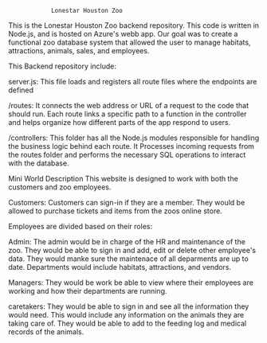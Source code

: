                 Lonestar Houston Zoo
This is the Lonestar Houston Zoo backend repository. This code is written in Node.js, and is hosted on Azure's webb app. Our goal was to create a functional zoo database system that allowed the user to manage habitats, attractions, animals, sales, and employees. 

This Backend repository include:

server.js: 
This file loads and registers all route files where the endpoints are defined

/routes:
It connects the web address or URL of a request to the code that should run. Each route links a specific path to a function in the controller and helps organize how different parts of the app respond to users.

/controllers:
This folder has all the Node.js modules responsible for handling the business logic behind each route.
It Processes incoming requests from the routes folder and performs the necessary SQL operations to interact with the database.

Mini World Description
This website is designed to work with both the customers and zoo employees. 

Customers: Customers can sign-in if they are a member. They would be allowed to purchase tickets and items from the zoos online store. 

Employees are divided based on their roles:

Admin: The admin would be in charge of the HR and maintenance of the zoo. They would be able to sign in and add, edit or delete other employee's data. They would manke sure the maintenace of all deparments are up to date. Departments would include habitats, attractions, and vendors.

Managers: They would be work be able to view where their employees are working and how their departments are running. 

caretakers: They would be able to sign in and see all the information they would need. This would include any information on the animals they are taking care of. They would be able to add to the feeding log and medical records of the animals. 
